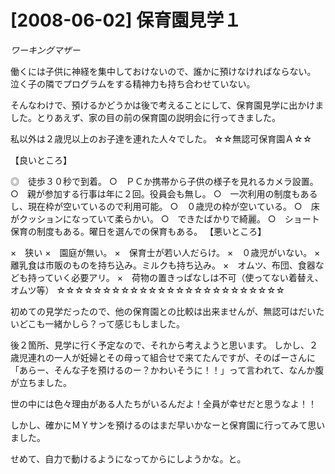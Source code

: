 # [2008-06-02] 保育園見学１
_ワーキングマザー_

働くには子供に神経を集中しておけないので、誰かに預けなければならない。
泣く子の隣でプログラムをする精神力も持ち合わせていない。

そんなわけで、預けるかどうかは後で考えることにして、保育園見学に出かけました。とりあえず、家の目の前の保育園の説明会に行ってきました。

私以外は２歳児以上のお子達を連れた人々でした。
☆☆無認可保育園Ａ☆☆

【良いところ】

◎　徒歩３０秒で到着。
○　ＰＣか携帯から子供の様子を見れるカメラ設置。
○　親が参加する行事は年に２回。役員会も無し。
○　一次利用の制度もあるし、現在枠が空いているので利用可能。
○　０歳児の枠が空いている。
○　床がクッションになっていて柔らかい。
○　できたばかりで綺麗。
○　ショート保育の制度もある。曜日を選んでの保育もある。
【悪いところ】

×　狭い
×　園庭が無い。
×　保育士が若い人だらけ。
×　０歳児がいない。
×　離乳食は市販のものを持ち込み。ミルクも持ち込み。
×　オムツ、布団、食器なども持っていく必要アリ。
×　荷物の置きっぱなしは不可（使ってない着替え、オムツ等）
☆☆☆☆☆☆☆☆☆☆☆☆☆☆☆☆☆☆☆☆☆☆☆☆☆

初めての見学だったので、他の保育園との比較は出来ませんが、無認可はだいたいどこも一緒かしら？って感じもしました。

後２箇所、見学に行く予定なので、それから考えようと思います。
しかし、２歳児連れの一人が妊婦とその母って組合せで来てたんですが、そのばーさんに「あらー、そんな子を預けるのー？かわいそうに！！」って言われて、なんか腹が立ちました。

世の中には色々理由がある人たちがいるんだよ！全員が幸せだと思うなよ！！

しかし、確かにＭＹサンを預けるのはまだ早いかなーと保育園に行ってみて思いました。

せめて、自力で動けるようになってからにしようかな。と。

